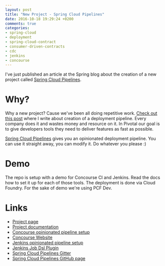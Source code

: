 ```yaml
---
layout: post
title: "New Project - Spring Cloud Pipelines"
date: 2016-10-18 19:29:24 +0200
comments: true
categories:
- spring-cloud
- deployment
- spring-cloud-contract
- consumer-driven-contracts
- cdc
- jenkins
- concourse
---
```


I've just published an article at the Spring blog about the creation of a new project called [Spring Cloud Pipelines](https://spring.io/blog/2016/10/18/spring-cloud-pipelines).

# Why?

Why a new project? Cause we've been all doing repetitive work. [Check out this post](http://toomuchcoding.com/blog/2015/09/27/microservice-deployment/) where I write about creation of
a deployment pipeline. Every company does it and wastes money and resource on it. In Pivotal
our goal is to give developers tools they need to deliver features as fast as possible.

[Spring Cloud Pipelines](http://cloud.spring.io/spring-cloud-pipelines/spring-cloud-pipelines.html) gives you an opinionated deployment pipeline. You can use it straight away, you can modify it. Do whatever you please :)

# Demo

The repo is setup with a demo for Concourse CI and Jenkins. Read the docs how to set it up for each of those tools. The deployment is done via Cloud Foundry. For the sake of demo we're using PCF Dev.

# Links

- [Project page](http://cloud.spring.io/spring-cloud-pipelines/)
- [Project documentation](http://cloud.spring.io/spring-cloud-pipelines/spring-cloud-pipelines.html)
- [Concourse opinionated pipeline setup](http://cloud.spring.io/spring-cloud-pipelines/spring-cloud-pipelines.html#concourse)
- [Concourse Website](http://concourse.ci)
- [Jenkins opinionated pipeline setup](http://cloud.spring.io/spring-cloud-pipelines/spring-cloud-pipelines.html#jenkins)
- [Jenkins Job Dsl Plugin](https://github.com/jenkinsci/job-dsl-plugin/wiki)
- [Spring Cloud Pipelines Gitter](https://gitter.im/spring-cloud/spring-cloud-pipelines)
- [Spring Cloud Pipelines GitHub page](https://github.com/spring-cloud/spring-cloud-pipelines)
